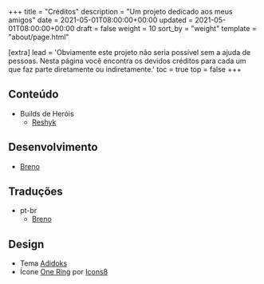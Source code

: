 +++
title = "Créditos"
description = "Um projeto dedicado aos meus amigos"
date = 2021-05-01T08:00:00+00:00
updated = 2021-05-01T08:00:00+00:00
draft = false
weight = 10
sort_by = "weight"
template = "about/page.html"

[extra]
lead = 'Obviamente este projeto não seria possível sem a ajuda de pessoas. Nesta página você encontra os devidos créditos para cada um que faz parte diretamente ou indiretamente.'
toc = true
top = false
+++

## Conteúdo

- Builds de Heróis
  - [Reshyk](https://www.reddit.com/user/Reshyk2/)

## Desenvolvimento

- [Breno](https://brenobattaglin.com)

## Traduções

- pt-br
  - [Breno](https://brenobattaglin.com)

## Design

- Tema [Adidoks](https://github.com/aaranxu/adidoks)
- Ícone [One Ring](https://icons8.com/icon/e5plMSaIRP7S/one-ring) por [Icons8](https://icons8.com)
